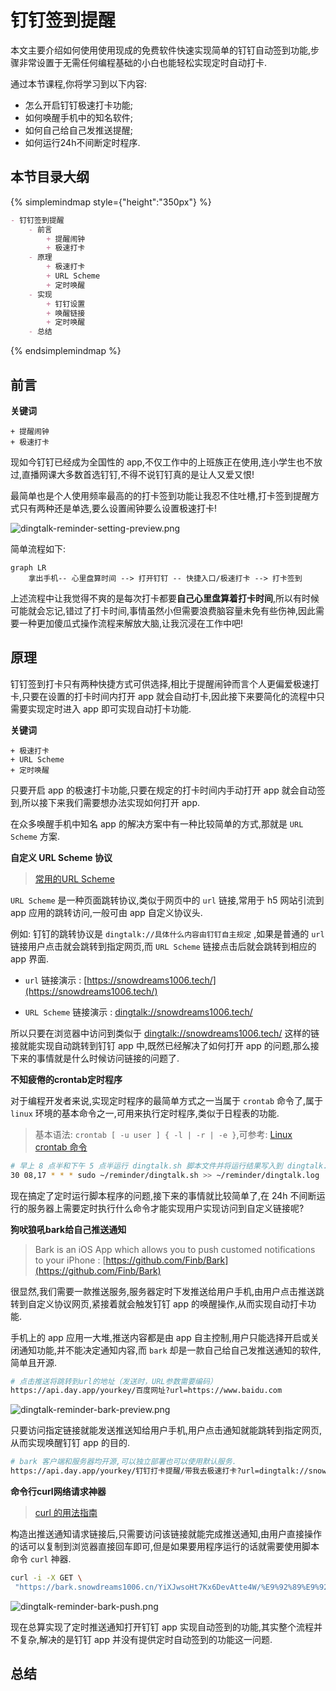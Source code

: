 # 钉钉签到提醒

本文主要介绍如何使用使用现成的免费软件快速实现简单的钉钉自动签到功能,步骤非常设置于无需任何编程基础的小白也能轻松实现定时自动打卡.

通过本节课程,你将学习到以下内容:

- 怎么开启钉钉极速打卡功能;
- 如何唤醒手机中的知名软件;
- 如何自己给自己发推送提醒;
- 如何运行24h不间断定时程序.

## 本节目录大纲

{% simplemindmap style={"height":"350px"} %}
```markdown
- 钉钉签到提醒
    - 前言
        + 提醒闹钟
        + 极速打卡
    - 原理
        + 极速打卡
        + URL Scheme
        + 定时唤醒
    - 实现
        + 钉钉设置
        + 唤醒链接
        + 定时唤醒
    - 总结
```
{% endsimplemindmap %}

<!-- toc -->

## 前言

**关键词**

```mardown
+ 提醒闹钟
+ 极速打卡
```

现如今钉钉已经成为全国性的 app,不仅工作中的上班族正在使用,连小学生也不放过,直播网课大多数首选钉钉,不得不说钉钉真的是让人又爱又恨!

最简单也是个人使用频率最高的的打卡签到功能让我忍不住吐槽,打卡签到提醒方式只有两种还是单选,要么设置闹钟要么设置极速打卡!

![dingtalk-reminder-setting-preview.png](./images/dingtalk-reminder-setting-preview.png)

简单流程如下:

```mermaid
graph LR
    拿出手机-- 心里盘算时间 --> 打开钉钉 -- 快捷入口/极速打卡 --> 打卡签到
```

上述流程中让我觉得不爽的是每次打卡都要**自己心里盘算着打卡时间**,所以有时候可能就会忘记,错过了打卡时间,事情虽然小但需要浪费脑容量未免有些伤神,因此需要一种更加傻瓜式操作流程来解放大脑,让我沉浸在工作中吧!

## 原理

钉钉签到打卡只有两种快捷方式可供选择,相比于提醒闹钟而言个人更偏爱极速打卡,只要在设置的打卡时间内打开 app 就会自动打卡,因此接下来要简化的流程中只需要实现定时进入 app 即可实现自动打卡功能.

**关键词**

```mardown
+ 极速打卡
+ URL Scheme
+ 定时唤醒
```

只要开启 app 的极速打卡功能,只要在规定的打卡时间内手动打开 app 就会自动签到,所以接下来我们需要想办法实现如何打开 app.

在众多唤醒手机中知名 app 的解决方案中有一种比较简单的方式,那就是 `URL Scheme` 方案.

**自定义 URL Scheme 协议**

> [常用的URL Scheme](https://www.cnblogs.com/guoshaobin/p/11163919.html)

`URL Scheme` 是一种页面跳转协议,类似于网页中的 `url` 链接,常用于 h5 网站引流到 app 应用的跳转访问,一般可由 app 自定义协议头.

例如: 钉钉的跳转协议是 `dingtalk://具体什么内容由钉钉自主规定` ,如果是普通的 `url` 链接用户点击就会跳转到指定网页,而 `URL Scheme` 链接点击后就会跳转到相应的 app 界面.

- `url` 链接演示 : [https://snowdreams1006.tech/](https://snowdreams1006.tech/)

- `URL Scheme` 链接演示 : [dingtalk://snowdreams1006.tech/](dingtalk://snowdreams1006.tech/)

所以只要在浏览器中访问到类似于 [dingtalk://snowdreams1006.tech/](dingtalk://snowdreams1006.tech/) 这样的链接就能实现自动跳转到钉钉 app 中,既然已经解决了如何打开 app 的问题,那么接下来的事情就是什么时候访问链接的问题了.

**不知疲倦的crontab定时程序**

对于编程开发者来说,实现定时程序的最简单方式之一当属于 `crontab` 命令了,属于 `linux` 环境的基本命令之一,可用来执行定时程序,类似于日程表的功能.

> 基本语法: `crontab [ -u user ] { -l | -r | -e }`,可参考: [Linux crontab 命令](https://www.runoob.com/linux/linux-comm-crontab.html)

```bash
# 早上 8 点半和下午 5 点半运行 dingtalk.sh 脚本文件并将运行结果写入到 dingtalk.log 文件
30 08,17 * * * sudo ~/reminder/dingtalk.sh >> ~/reminder/dingtalk.log
```

现在搞定了定时运行脚本程序的问题,接下来的事情就比较简单了,在 24h 不间断运行的服务器上需要定时执行什么命令才能实现用户实现访问到自定义链接呢?

**狗吠狼吼bark给自己推送通知**

> Bark is an iOS App which allows you to push customed notifications to your iPhone : [https://github.com/Finb/Bark](https://github.com/Finb/Bark)

很显然,我们需要一款推送服务,服务器定时下发推送给用户手机,由用户点击推送跳转到自定义协议网页,紧接着就会触发钉钉 app 的唤醒操作,从而实现自动打卡功能.

手机上的 app 应用一大堆,推送内容都是由 app 自主控制,用户只能选择开启或关闭通知功能,并不能决定通知内容,而 `bark` 却是一款自己给自己发推送通知的软件,简单且开源.

```bash
# 点击推送将跳转到url的地址（发送时，URL参数需要编码）
https://api.day.app/yourkey/百度网址?url=https://www.baidu.com 
```

![dingtalk-reminder-bark-preview.png](./images/dingtalk-reminder-bark-preview.png)

只要访问指定链接就能发送推送知给用户手机,用户点击通知就能跳转到指定网页,从而实现唤醒钉钉 app 的目的.

```bash
# bark 客户端和服务器均开源,可以独立部署也可以使用默认服务.
https://api.day.app/yourkey/钉钉打卡提醒/带我去极速打卡?url=dingtalk://snowdreams1006.tech
```

**命令行curl网络请求神器**

> [curl 的用法指南](http://www.ruanyifeng.com/blog/2019/09/curl-reference.html)

构造出推送通知请求链接后,只需要访问该链接就能完成推送通知,由用户直接操作的话可以复制到浏览器直接回车即可,但是如果要用程序运行的话就需要使用脚本命令 `curl` 神器.

```bash
curl -i -X GET \
 "https://bark.snowdreams1006.cn/YiXJwsoHt7Kx6DevAtte4W/%E9%92%89%E9%92%89%E6%89%93%E5%8D%A1%E6%8F%90%E9%86%92/%E5%B8%A6%E6%88%91%E5%8E%BB%E6%9E%81%E9%80%9F%E6%89%93%E5%8D%A1?url=dingtalk://snowdreams1006.tech"
```

![dingtalk-reminder-bark-push.png](./images/dingtalk-reminder-bark-push.png)

现在总算实现了定时推送通知打开钉钉 app 实现自动签到的功能,其实整个流程并不复杂,解决的是钉钉 app 并没有提供定时自动签到的功能这一问题.

## 总结

